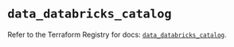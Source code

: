 # `data_databricks_catalog`

Refer to the Terraform Registry for docs: [`data_databricks_catalog`](https://registry.terraform.io/providers/databricks/databricks/1.48.3/docs/data-sources/catalog).
